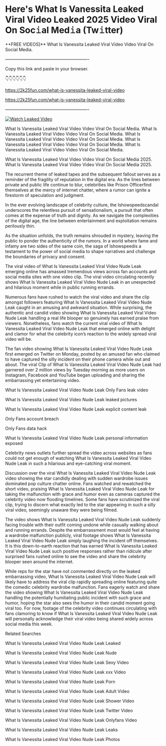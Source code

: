 # Here's What Is Vanessita Leaked Viral Video Leaked 2025 Video Viral On Soc𝚒al Med𝚒a (Tw𝚒tter)

++FREE VIDEOS]** What Is Vanessita Leaked Viral Video Video Viral On Social Media.

———————————————————-

Copy this link and paste in your browser.

👇👇👇👇👇👇

https://2k25fun.com/what-is-vanessita-leaked-viral-video

https://2k25fun.com/what-is-vanessita-leaked-viral-video

———————————————————-

[![Watch Leaked Video](https://miro.medium.com/v2/resize:fit:828/format:webp/1*cilzJN44JGOrTw9NJCrNHA.gif "Watch Leaked Video")](https://2k25fun.com/what-is-vanessita-leaked-viral-video)

What Is Vanessita Leaked Viral Video Video Viral On Social Media. What Is Vanessita Leaked Viral Video Video Viral On Social Media. What Is Vanessita Leaked Viral Video Video Viral On Social Media. What Is Vanessita Leaked Viral Video Video Viral On Social Media. What Is Vanessita Leaked Viral Video Video Viral On Social Media.

What Is Vanessita Leaked Viral Video Video Viral On Social Media 2025. What Is Vanessita Leaked Viral Video Video Viral On Social Media 2025.

The recurrent theme of leaked tapes and the subsequent fallout serves as a reminder of the fragility of reputation in the digital era. As the lines between private and public life continue to blur, celebrities like Prison Officerfind themselves at the mercy of internet chatter, where a rumor can ignite a firestorm of speculation and judgment.

In the ever evolving landscape of celebrity culture, the Ishowspeedscandal underscores the relentless pursuit of sensationalism, a pursuit that often comes at the expense of truth and dignity. As we navigate the complexities of the digital age, the line between entertainment and exploitation remains perilously thin.

As the situation unfolds, the truth remains shrouded in mystery, leaving the public to ponder the authenticity of the rumors. In a world where fame and infamy are two sides of the same coin, the saga of Ishowspeedis a testament to the power of social media to shape narratives and challenge the boundaries of privacy and consent.

The viral video of What Is Vanessita Leaked Viral Video Nude Leak emerging online has amassed tremendous views across fan accounts and social media sites with one video clip. The viral video circulating recently shows What Is Vanessita Leaked Viral Video Nude Leak in an unexpected and hilarious moment while in public running errands.

Numerous fans have rushed to watch the viral video and share the clip amongst followers featuring What Is Vanessita Leaked Viral Video Nude Leak caught in an amusing and awkward situation. While surprising, the authentic and candid video showing What Is Vanessita Leaked Viral Video Nude Leak handling a real life blooper so genuinely has earned praise from viewers. Nonetheless, fans watch the current viral video of What Is Vanessita Leaked Viral Video Nude Leak that emerged online with delight and clamor for what the celebrity icon’s reaction to the widely spread viral video will be.

The fan video showing What Is Vanessita Leaked Viral Video Nude Leak first emerged on Twitter on Monday, posted by an amused fan who claimed to have captured the silly incident on their phone camera while out and about. The viral Clip of What Is Vanessita Leaked Viral Video Nude Leak had garnered over 2 million views by Tuesday morning as more users on Instagram, Facebook and YouTube began uploading and sharing the embarrassing yet entertaining video.

What Is Vanessita Leaked Viral Video Nude Leak Only Fans leak video

What Is Vanessita Leaked Viral Video Nude Leak leaked pictures

What Is Vanessita Leaked Viral Video Nude Leak explicit content leak

Only Fans account breach

Only Fans data hack

What Is Vanessita Leaked Viral Video Nude Leak personal information exposed

Celebrity news outlets further spread the video across websites as fans could not get enough of watching What Is Vanessita Leaked Viral Video Nude Leak in such a hilarious and eye-catching viral moment.

Discussion over the viral What Is Vanessita Leaked Viral Video Nude Leak video showing the star candidly dealing with sudden wardrobe issues dominated pop culture chatter online. Fans watched and rewatched the short video, praising What Is Vanessita Leaked Viral Video Nude Leak for taking the malfunction with grace and humor even as cameras captured the celebrity video now flooding timelines. Some fans have scrutinized the viral clip, trying to discern what exactly led to the star appearing in such a silly viral video, seemingly unaware they were being filmed.

The video shows What Is Vanessita Leaked Viral Video Nude Leak suddenly facing trouble with their outfit coming undone while casually walking about and running errands. Despite the embarrassment most would feel at having a wardrobe malfunction publicly, viral footage shows What Is Vanessita Leaked Viral Video Nude Leak simply laughing the incident off themselves. It is this down-to-earth reaction that has earned What Is Vanessita Leaked Viral Video Nude Leak such positive responses rather than ridicule after surprised fans rushed online to see the video and share the celebrity blooper seen around the internet.

While reps for the star have not commented directly on the leaked embarrassing video, What Is Vanessita Leaked Viral Video Nude Leak will likely have to address the viral clip rapidly spreading online featuring quite the comedic celebrity wardrobe malfunction. Fans eagerly watch and share the video showing What Is Vanessita Leaked Viral Video Nude Leak handling the potentially humiliating public incident with such grace and humor, hoping the star also sees the humor in their candid moment going viral too. For now, footage of the celebrity video continues circulating with fans clamoring to know if What Is Vanessita Leaked Viral Video Nude Leak will personally acknowledge their viral video being shared widely across social media this week.

Related Searches

What Is Vanessita Leaked Viral Video Nude Leak Leaked

What Is Vanessita Leaked Viral Video Nude Leak Nude

What Is Vanessita Leaked Viral Video Nude Leak Sexy Video

What Is Vanessita Leaked Viral Video Nude Leak xxx Video

What Is Vanessita Leaked Viral Video Nude Leak Porn

What Is Vanessita Leaked Viral Video Nude Leak Adult Video

What Is Vanessita Leaked Viral Video Nude Leak Shower Video

What Is Vanessita Leaked Viral Video Nude Leak Twitter Video

What Is Vanessita Leaked Viral Video Nude Leak Onlyfans Video

What Is Vanessita Leaked Viral Video Nude Leak Leaks

What Is Vanessita Leaked Viral Video Nude Leak Photos